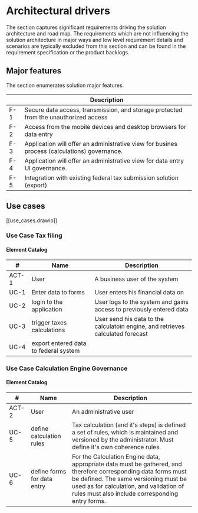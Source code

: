 # Architectural drivers
The section captures significant requirements driving the solution architecture and road map. The requirements which are not influencing the solution architecture in major ways and low level requirement details and scenarios are typically excluded from this section and can be found in the requirement specification or the product backlogs.
## Major features
The section enumerates solution major features.



|   | Description | 
| --- | ----------- | 
| F-1 | Secure data access, transmission, and storage protected from the unauthorized access | 
| F-2 | Access from the mobile devices and desktop browsers for data entry | 
| F-3 | Application will offer an administrative view for busines process (calculations) governance. |  
| F-4 | Application will offer an administrative view for data entry UI governance. |  
| F-5 | Integration with existing federal tax submission solution (export) | 



## Use cases
[[use_cases.drawio]]
### Use Case Tax filing

#### Element Catalog

|  # | Name | Description |
| --- | ----------- | --- |
| ACT-1 | User | A business user of the system  |
| UC-1 | Enter data to forms | User enters his financial data on  |
| UC-2 | login to the application | User logs to the system and gains access to previously entered data | 
| UC-3 | trigger taxes calculations | User send his data to the calculatoin engine, and retrieves calculated forecast | 
| UC-4 | export entered data to federal system   | | 



### Use Case Calculation Engine Governance

#### Element Catalog

|  # | Name | Description |
| --- | ----------- | --- |
| ACT-2 | User | An administrative user | 
| UC-5 | define calculation rules | Tax calculation (and it's steps) is defined a set of rules, which is maintained and versioned by the administrator. Must define it's own coherence rules.| 
| UC-6 | define forms for data entry | For the Calculation Engine data, appropriate data must be gathered, and therefore corresponding data forms must be defined. The same versioning must be used as for calculation, and validation of rules must also include corresponding entry forms. | 

